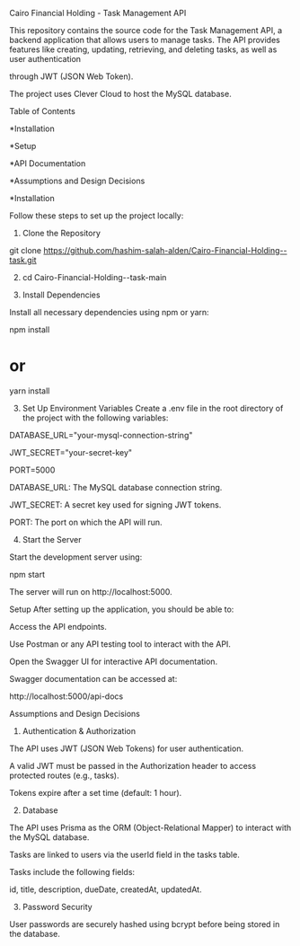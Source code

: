 Cairo Financial Holding - Task Management API

This repository contains the source code for the Task Management API, a backend application that allows users to manage tasks. The API provides features like creating, updating, retrieving, and deleting tasks, as well as user authentication 

through JWT (JSON Web Token).

The project uses Clever Cloud to host the MySQL database.

Table of Contents

*Installation

*Setup

*API Documentation

*Assumptions and Design Decisions

*Installation


Follow these steps to set up the project locally:


1. Clone the Repository
   
git clone https://github.com/hashim-salah-alden/Cairo-Financial-Holding--task.git



2. cd Cairo-Financial-Holding--task-main

   

3. Install Dependencies
   
   
Install all necessary dependencies using npm or yarn:

npm install
# or
yarn install

3. Set Up Environment Variables
Create a .env file in the root directory of the project with the following variables:

DATABASE_URL="your-mysql-connection-string"

JWT_SECRET="your-secret-key"

PORT=5000

DATABASE_URL: The MySQL database connection string.

JWT_SECRET: A secret key used for signing JWT tokens.

PORT: The port on which the API will run.



4. Start the Server
   
Start the development server using:

npm start

The server will run on http://localhost:5000.

Setup
After setting up the application, you should be able to:

Access the API endpoints.

Use Postman or any API testing tool to interact with the API.

Open the Swagger UI for interactive API documentation.

Swagger documentation can be accessed at:

http://localhost:5000/api-docs



Assumptions and Design Decisions

1. Authentication & Authorization
   
The API uses JWT (JSON Web Tokens) for user authentication.

A valid JWT must be passed in the Authorization header to access protected routes (e.g., tasks).

Tokens expire after a set time (default: 1 hour).




2. Database
   
The API uses Prisma as the ORM (Object-Relational Mapper) to interact with the MySQL database.

Tasks are linked to users via the userId field in the tasks table.

Tasks include the following fields:

id, title, description, dueDate, createdAt, updatedAt.




3. Password Security
   
User passwords are securely hashed using bcrypt before being stored in the database.
